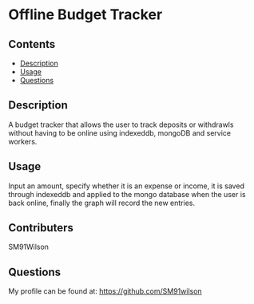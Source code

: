 
# Offline Budget Tracker

## Contents

- [Description](#Description)
- [Usage](#Usage)
- [Questions](#Questions)

## Description

A budget tracker that allows the user to track deposits or withdrawls without having to be online using indexeddb, mongoDB and service workers.

## Usage

Input an amount, specify whether it is an expense or income, it is saved through indexeddb and applied to the mongo database when the user is back online, finally the graph will record the new entries.

## Contributers

SM91Wilson

## Questions

My profile can be found at: https://github.com/SM91wilson
